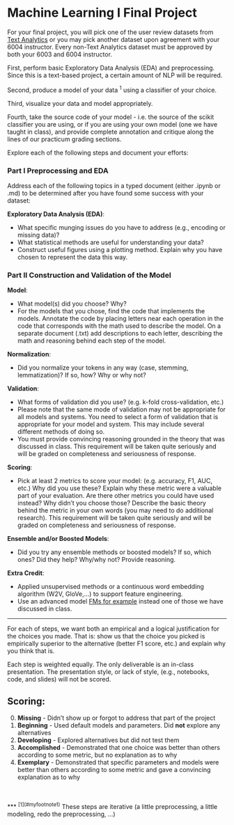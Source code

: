 Machine Learning I Final Project
===

For your final project, you will pick one of the user review datasets from [Text Analytics](http://www.text-analytics101.com/2011/07/user-review-datasets_20.html) or you may pick another dataset upon agreement with your 6004 instructor. Every non-Text Analytics dataset must be approved by both your 6003 and 6004 instructor.

First, perform basic Exploratory Data Analysis (EDA) and preprocessing. Since this is a text-based project, a certain amount of NLP will be required.

Second, produce a model of your data <a name="myfootnote1"><sup>1</sup></a> using a classifier of your choice.

Third, visualize your data and model appropriately.

Fourth, take the source code of your model - i.e. the source of the scikit classifier you are using, or if you are using your own model (one we have taught in class), and provide complete annotation and critique along the lines of our practicum grading sections.

Explore each of the following steps and document your efforts:

### Part I Preprocessing and EDA 


Address each of the following topics in a typed document (either .ipynb or .md) to be determined after you have found some success with your dataset:

__Exploratory Data Analysis (EDA)__:

- What specific munging issues do you have to address (e.g., encoding or missing data)?
- What statistical methods are useful for understanding your data?
- Construct useful figures using a plotting method. Explain why you have chosen to represent the data this way.

### Part II Construction and Validation of the Model

__Model__: 

- What model(s) did you choose? Why? 
- For the models that you chose, find the code that implements the models. Annotate the code by placing letters near each operation in the code that corresponds with the math used to describe the model. On a separate document (.txt) add descriptions to each letter, describing the math and reasoning behind each step of the model. 

__Normalization__: 

- Did you normalize your tokens in any way (case, stemming, lemmatization)? If so, how? Why or why not?

__Validation__:

- What forms of validation did you use? (e.g. k-fold cross-validation, etc.) 
- Please note that the same mode of validation may not be appropriate for all models and systems. You need to select a form of validation that is appropriate for your model and system. This may include several different methods of doing so.
- You must provide convincing reasoning grounded in the theory that was discussed in class. This requirement will be taken quite seriously and will be graded on completeness and seriousness of response.

__Scoring__:

- Pick at least 2 metrics to score your model: (e.g. accuracy, F1, AUC, etc.) Why did you use these? Explain why these metric were a valuable part of your evaluation. Are there other metrics you could have used instead? Why didn’t you choose those? Describe the basic theory behind the metric in your own words (you may need to do additional research). This requirement will be taken quite seriously and will be graded on completeness and seriousness of response.

__Ensemble and/or Boosted Models__: 

- Did you try any ensemble methods or boosted models? If so, which ones? Did they help? Why/why not? Provide reasoning. 

__Extra Credit__:

- Applied unsupervised methods or a continuous word embedding algorithm (W2V, GloVe,...) to support feature engineering.
- Use an advanced model [FMs for example](http://ssli.ee.washington.edu/~mhwang/pub/2014/fmnn_emnlp2014.pdf) instead one of those we have discussed in class.

***

For each of steps, we want both an empirical and a logical justification for the choices you made. That is: show us that the choice you picked is empirically superior to the alternative (better F1 score, etc.) and explain why you think that is.  

Each step is weighted equally. The only deliverable is an in-class presentation. The presentation style, or lack of style, (e.g., notebooks, code, and slides) will not be scored.

Scoring: 
---			
0) __Missing__ - Didn’t show up or forgot to address that part of the project <br>
1) __Beginning__ - Used default models and parameters. Did __not__ explore any alternatives <br>
2) __Developing__ - Explored alternatives but did not test them <br>
3) __Accomplished__ - Demonstrated that one choice was better than others according to some metric, but no explanation as to why <br>
4) __Exemplary__ - Demonstrated that specific parameters and models were better than others according to some metric and gave a convincing explanation as to why <br>
<br>
<br>
***
<sup>[1](#myfootnote1)</sup> These steps are iterative (a little preprocessing, a little modeling, redo the preprocessing, ...)